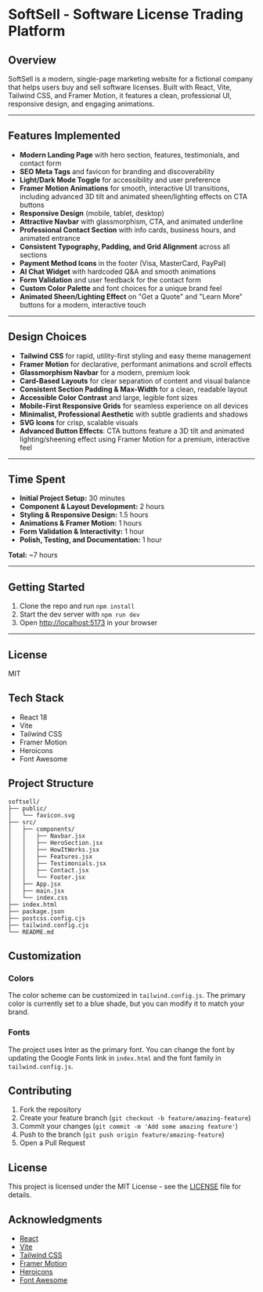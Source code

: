# SoftSell - Software License Trading Platform

## Overview

SoftSell is a modern, single-page marketing website for a fictional company that helps users buy and sell software licenses. Built with React, Vite, Tailwind CSS, and Framer Motion, it features a clean, professional UI, responsive design, and engaging animations.

---

## Features Implemented

- **Modern Landing Page** with hero section, features, testimonials, and contact form
- **SEO Meta Tags** and favicon for branding and discoverability
- **Light/Dark Mode Toggle** for accessibility and user preference
- **Framer Motion Animations** for smooth, interactive UI transitions, including advanced 3D tilt and animated sheen/lighting effects on CTA buttons
- **Responsive Design** (mobile, tablet, desktop)
- **Attractive Navbar** with glassmorphism, CTA, and animated underline
- **Professional Contact Section** with info cards, business hours, and animated entrance
- **Consistent Typography, Padding, and Grid Alignment** across all sections
- **Payment Method Icons** in the footer (Visa, MasterCard, PayPal)
- **AI Chat Widget** with hardcoded Q&A and smooth animations
- **Form Validation** and user feedback for the contact form
- **Custom Color Palette** and font choices for a unique brand feel
- **Animated Sheen/Lighting Effect** on "Get a Quote" and "Learn More" buttons for a modern, interactive touch

---

## Design Choices

- **Tailwind CSS** for rapid, utility-first styling and easy theme management
- **Framer Motion** for declarative, performant animations and scroll effects
- **Glassmorphism Navbar** for a modern, premium look
- **Card-Based Layouts** for clear separation of content and visual balance
- **Consistent Section Padding & Max-Width** for a clean, readable layout
- **Accessible Color Contrast** and large, legible font sizes
- **Mobile-First Responsive Grids** for seamless experience on all devices
- **Minimalist, Professional Aesthetic** with subtle gradients and shadows
- **SVG Icons** for crisp, scalable visuals
- **Advanced Button Effects**: CTA buttons feature a 3D tilt and animated lighting/sheening effect using Framer Motion for a premium, interactive feel

---

## Time Spent

- **Initial Project Setup:** 30 minutes
- **Component & Layout Development:** 2 hours
- **Styling & Responsive Design:** 1.5 hours
- **Animations & Framer Motion:** 1 hours
- **Form Validation & Interactivity:** 1 hour
- **Polish, Testing, and Documentation:** 1 hour

**Total:** ~7 hours

---

## Getting Started

1. Clone the repo and run `npm install`
2. Start the dev server with `npm run dev`
3. Open [http://localhost:5173](http://localhost:5173) in your browser

---

## License

MIT

## Tech Stack

- React 18
- Vite
- Tailwind CSS
- Framer Motion
- Heroicons
- Font Awesome

## Project Structure

```
softsell/
├── public/
│   └── favicon.svg
├── src/
│   ├── components/
│   │   ├── Navbar.jsx
│   │   ├── HeroSection.jsx
│   │   ├── HowItWorks.jsx
│   │   ├── Features.jsx
│   │   ├── Testimonials.jsx
│   │   ├── Contact.jsx
│   │   └── Footer.jsx
│   ├── App.jsx
│   ├── main.jsx
│   └── index.css
├── index.html
├── package.json
├── postcss.config.cjs
├── tailwind.config.cjs
└── README.md
```

## Customization

### Colors

The color scheme can be customized in `tailwind.config.js`. The primary color is currently set to a blue shade, but you can modify it to match your brand.

### Fonts

The project uses Inter as the primary font. You can change the font by updating the Google Fonts link in `index.html` and the font family in `tailwind.config.js`.

## Contributing

1. Fork the repository
2. Create your feature branch (`git checkout -b feature/amazing-feature`)
3. Commit your changes (`git commit -m 'Add some amazing feature'`)
4. Push to the branch (`git push origin feature/amazing-feature`)
5. Open a Pull Request

## License

This project is licensed under the MIT License - see the [LICENSE](LICENSE) file for details.

## Acknowledgments

- [React](https://reactjs.org/)
- [Vite](https://vitejs.dev/)
- [Tailwind CSS](https://tailwindcss.com/)
- [Framer Motion](https://www.framer.com/motion/)
- [Heroicons](https://heroicons.com/)
- [Font Awesome](https://fontawesome.com/)

